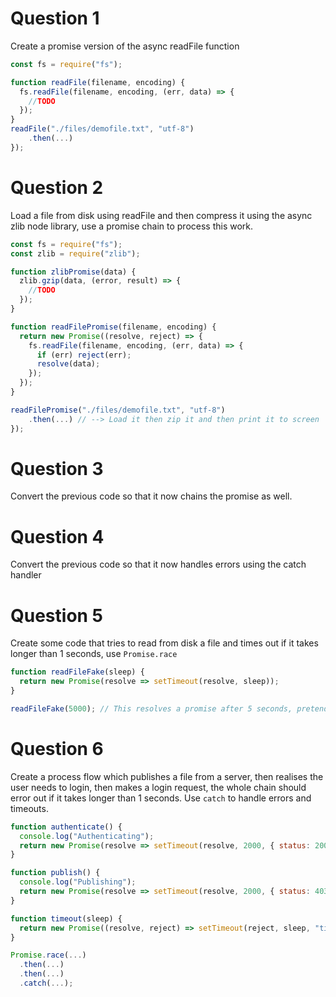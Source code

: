 # Question 1

Create a promise version of the async readFile function

```js
const fs = require("fs");

function readFile(filename, encoding) {
  fs.readFile(filename, encoding, (err, data) => {
    //TODO
  });
}
readFile("./files/demofile.txt", "utf-8")
    .then(...)
});
```

# Question 2

Load a file from disk using readFile and then compress it using the async zlib node library, use a promise chain to process this work.

```js
const fs = require("fs");
const zlib = require("zlib");

function zlibPromise(data) {
  zlib.gzip(data, (error, result) => {
    //TODO
  });
}

function readFilePromise(filename, encoding) {
  return new Promise((resolve, reject) => {
    fs.readFile(filename, encoding, (err, data) => {
      if (err) reject(err);
      resolve(data);
    });
  });
}

readFilePromise("./files/demofile.txt", "utf-8")
    .then(...) // --> Load it then zip it and then print it to screen
});
```

# Question 3

Convert the previous code so that it now chains the promise as well.

# Question 4

Convert the previous code so that it now handles errors using the catch handler

# Question 5

Create some code that tries to read from disk a file and times out if it takes longer than 1 seconds, use `Promise.race`

```js
function readFileFake(sleep) {
  return new Promise(resolve => setTimeout(resolve, sleep));
}

readFileFake(5000); // This resolves a promise after 5 seconds, pretend it's a large file being read from disk
```

# Question 6

Create a process flow which publishes a file from a server, then realises the user needs to login, then makes a login request, the whole chain should error out if it takes longer than 1 seconds. Use `catch` to handle errors and timeouts.

```js
function authenticate() {
  console.log("Authenticating");
  return new Promise(resolve => setTimeout(resolve, 2000, { status: 200 }));
}

function publish() {
  console.log("Publishing");
  return new Promise(resolve => setTimeout(resolve, 2000, { status: 403 }));
}

function timeout(sleep) {
  return new Promise((resolve, reject) => setTimeout(reject, sleep, "timeout"));
}

Promise.race(...)
  .then(...)
  .then(...)
  .catch(...);
```
